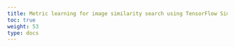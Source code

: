 ```yaml
---
title: Metric learning for image similarity search using TensorFlow Similarity
toc: true
weight: 53
type: docs
---
```

